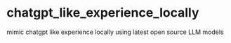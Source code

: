 # chatgpt_like_experience_locally
mimic chatgpt like experience locally using latest open source LLM models
